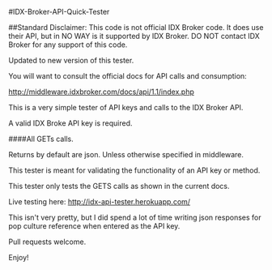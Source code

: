 #IDX-Broker-API-Quick-Tester

##Standard Disclaimer: 
This code is not official IDX Broker code. It does use their API, but in NO WAY is it supported by IDX Broker. DO NOT contact IDX Broker for any support of this code.


Updated to new version of this tester.

You will want to consult the official docs for API calls and consumption:

http://middleware.idxbroker.com/docs/api/1.1/index.php

This is a very simple tester of API keys and calls to the IDX Broker API.

A valid IDX Broke API key is required.

####All GETs calls.

Returns by default are json. Unless otherwise specified in middleware.

This tester is meant for validating the functionality of an API key or method.

This tester only tests the GETS calls as shown in the current docs.

Live testing here: http://idx-api-tester.herokuapp.com/

This isn't very pretty,
but I did spend a lot of time writing json responses for pop culture reference when entered as the API key.

Pull requests welcome.

Enjoy!
